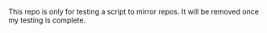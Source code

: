 This repo is only for testing a script to mirror repos.  It will be removed
once my testing is complete.


